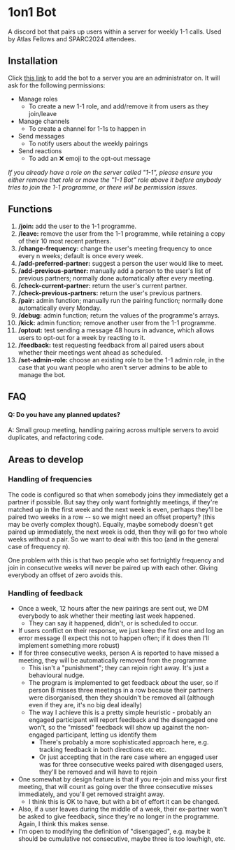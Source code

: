 # 1on1 Bot
A discord bot that pairs up users within a server for weekly 1-1 calls. 
Used by Atlas Fellows and SPARC2024 attendees. 
## Installation
Click [this link](https://discord.com/oauth2/authorize?client_id=1279836130409447486) to add the bot to a server you are an administrator on. It will ask for the following permissions:
- Manage roles
  - To create a new 1-1 role, and add/remove it from users as they join/leave
- Manage channels
  - To create a channel for 1-1s to happen in
- Send messages
  - To notify users about the weekly pairings
- Send reactions
  - To add an ❌ emoji to the opt-out message

*If you already have a role on the server called "1-1", please ensure you either remove that role or move the "1-1 Bot" role above it before anybody tries to join the 1-1 programme, or there will be permission issues.*

## Functions
1. **/join:** add the user to the 1-1 programme.
2. **/leave:** remove the user from the 1-1 programme, while retaining a copy of their 10 most recent partners.
3. **/change-frequency:** change the user's meeting frequency to once every n weeks; default is once every week.
4. **/add-preferred-partner:** suggest a person the user would like to meet.
5. **/add-previous-partner:** manually add a person to the user's list of previous partners; normally done automatically after every meeting.
6. **/check-current-partner:** return the user's current partner.
7. **/check-previous-partners:** return the user's previous partners.
8. **/pair:** admin function; manually run the pairing function; normally done automatically every Monday.
9. **/debug:** admin function; return the values of the programme's arrays.
10. **/kick:** admin function; remove another user from the 1-1 programme.  
11. **/optout:** test sending a message 48 hours in advance, which allows users to opt-out for a week by reacting to it.
12. **/feedback:** test requesting feedback from all paired users about whether their meetings went ahead as scheduled.
13. **/set-admin-role:** choose an existing role to be the 1-1 admin role, in the case that you want people who aren't server admins to be able to manage the bot. 
## FAQ
#### Q: Do you have any planned updates?
A: Small group meeting, handling pairing across multiple servers to avoid duplicates, and refactoring code.
## Areas to develop
### Handling of frequencies
The code is configured so that when somebody joins they immediately get a partner if possible. But say they only want fortnightly meetings, if they're matched up in the first week and the next week is even, perhaps they'll be paired two weeks in a row -- so we might need an offset property? (this may be overly complex though). Equally, maybe somebody doesn't get paired up immediately, the next week is odd, then they will go for two whole weeks without a pair. So we want to deal with this too (and in the general case of frequency n).

One problem with this is that two people who set fortnightly frequency and join in consecutive weeks will never be paired up with each other. Giving everybody an offset of zero avoids this.

### Handling of feedback
- Once a week, 12 hours after the new pairings are sent out, we DM everybody to ask whether their meeting last week happened.
  - They can say it happened, didn't, or is scheduled to occur.
- If users conflict on their response, we just keep the first one and log an error message (I expect this not to happen often; if it does then I'll implement something more robust)
- If for three consecutive weeks, person A is reported to have missed a meeting, they will be automatically removed from the programme
  - This isn't a "punishment"; they can rejoin right away. It's just a behavioural nudge.
  - The program is implemented to get feedback _about_ the user, so if person B misses three meetings in a row because their partners were disorganised, then they shouldn't be removed all (although even if they are, it's no big deal ideally)
  - The way I achieve this is a pretty simple heuristic - probably an engaged participant will report feedback and the disengaged one won't, so the "missed" feedback will show up against the non-engaged participant, letting us identify them
    - There's probably a more sophisticated approach here, e.g. tracking feedback in both directions etc etc.
    - Or just accepting that in the rare case where an engaged user was for three consecutive weeks paired with disengaged users, they'll be removed and will have to rejoin
- One somewhat by design feature is that if you re-join and miss your first meeting, that will count as going over the three consecutive misses immediately, and you'll get removed straight away.
  - I think this is OK to have, but with a bit of effort it can be changed.
- Also, if a user leaves during the middle of a week, their ex-partner won't be asked to give feedback, since they're no longer in the programme. Again, I think this makes sense.
- I'm open to modifying the definition of "disengaged", e.g. maybe it should be cumulative not consecutive, maybe three is too low/high, etc.
